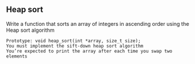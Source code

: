## Heap sort

Write a function that sorts an array of integers in ascending order using the Heap sort algorithm

    Prototype: void heap_sort(int *array, size_t size);
    You must implement the sift-down heap sort algorithm
    You’re expected to print the array after each time you swap two elements 
